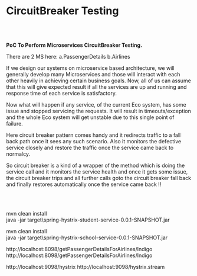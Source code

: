 # CircuitBreaker Testing

</br></br>
<p><b>PoC To Perform Microservices CircuitBreaker Testing.</b></br>
<p>There are 2 MS here: a.PassengerDetails b.Airlines</br>
<p>If we design our systems on microservice based architecture, we will generally develop many Microservices and those will interact with each other heavily in achieving certain business goals. Now, all of us can assume that this will give expected result if all the services are up and running and response time of each service is satisfactory.

Now what will happen if any service, of the current Eco system, has some issue and stopped servicing the requests. It will result in timeouts/exception and the whole Eco system will get unstable due to this single point of failure.

Here circuit breaker pattern comes handy and it redirects traffic to a fall back path once it sees any such scenario. Also it monitors the defective service closely and restore the traffic once the service came back to normalcy.

So circuit breaker is a kind of a wrapper of the method which is doing the service call and it monitors the service health and once it gets some issue, the circuit breaker trips and all further calls goto the circuit breaker fall back and finally restores automatically once the service came back !! 

</br></br>

<p>mvn clean install<br>
java -jar target\spring-hystrix-student-service-0.0.1-SNAPSHOT.jar

mvn clean install<br>
java -jar target\spring-hystrix-school-service-0.0.1-SNAPSHOT.jar  


http://localhost:8098/getPassengerDetailsForAirlines/Indigo 
http://localhost:8098/getPassengerDetailsForAirlines/Indigo

http://localhost:9098/hystrix
http://localhost:9098/hystrix.stream 
